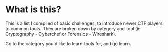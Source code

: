 # What is this?

This is a list I compiled of basic challenges, to introduce newer CTF players to common tools. They are broken down by category and tool (ie Cryptography - Cyberchef or Forensics - Wireshark).

Go to the category you'd like to learn tools for, and go learn.


